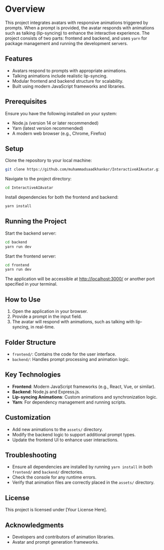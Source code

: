 # Overview

This project integrates avatars with responsive animations triggered by prompts. When a prompt is provided, the avatar responds with animations such as talking (lip-syncing) to enhance the interactive experience. The project consists of two parts: frontend and backend, and uses `yarn` for package management and running the development servers.

## Features

- Avatars respond to prompts with appropriate animations.
- Talking animations include realistic lip-syncing.
- Modular frontend and backend structure for scalability.
- Built using modern JavaScript frameworks and libraries.

## Prerequisites

Ensure you have the following installed on your system:

- Node.js (version 14 or later recommended)
- Yarn (latest version recommended)
- A modern web browser (e.g., Chrome, Firefox)

## Setup

Clone the repository to your local machine:

```bash
git clone https://github.com/muhammadsaadkhankor/InteractiveAIAvatar.git
```

Navigate to the project directory:

```bash
cd InteractiveAIAvatar
```

Install dependencies for both the frontend and backend:

```bash
yarn install
```

## Running the Project

Start the backend server:

```bash
cd backend
yarn run dev
```

Start the frontend server:

```bash
cd frontend
yarn run dev
```

The application will be accessible at [http://localhost:3000/](http://localhost:3000/) or another port specified in your terminal.

## How to Use

1. Open the application in your browser.
2. Provide a prompt in the input field.
3. The avatar will respond with animations, such as talking with lip-syncing, in real-time.

## Folder Structure

- `frontend/`: Contains the code for the user interface.
- `backend/`: Handles prompt processing and animation logic.

## Key Technologies

- **Frontend**: Modern JavaScript frameworks (e.g., React, Vue, or similar).
- **Backend**: Node.js and Express.js.
- **Lip-syncing Animations**: Custom animations and synchronization logic.
- **Yarn**: For dependency management and running scripts.

## Customization

- Add new animations to the `assets/` directory.
- Modify the backend logic to support additional prompt types.
- Update the frontend UI to enhance user interactions.

## Troubleshooting

- Ensure all dependencies are installed by running `yarn install` in both `frontend/` and `backend/` directories.
- Check the console for any runtime errors.
- Verify that animation files are correctly placed in the `assets/` directory.

## License

This project is licensed under [Your License Here].

## Acknowledgments

- Developers and contributors of animation libraries.
- Avatar and prompt generation frameworks.
